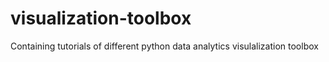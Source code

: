 # visualization-toolbox
Containing tutorials of different python data analytics visulalization toolbox
